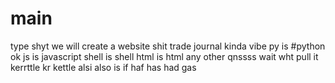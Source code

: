 # main
type shyt
we will create a website shit
trade journal kinda vibe
py is #python ok
js is javascript
shell is shell
html is html
any other qnssss
wait wht
pull it
kerrttle kr kettle alsi also is if haf has had gas
